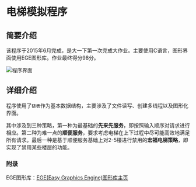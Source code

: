 # 电梯模拟程序

## 简要介绍

该程序于2015年6月完成，是大一下第一次完成大作业。主要使用C语言，图形界面使用EGE图形库。作业最终得分98分。

![程序界面](http://7xr64j.com1.z0.glb.clouddn.com/school-project/elevator/Main.jpg)

## 详细介绍

程序使用了`链表`作为基本数据结构，主要涉及了文件读写、创建多线程以及图形化界面。

其中涉及到三种策略，第一种为最基础的**先来先服务**，即按照输入顺序对请求进行相应。第二种为难一点的**顺便服务**，要求考虑电梯在上下过程中尽可能高效地满足所有请求。最后一种是基于顺便服务基础上对2-5楼进行禁用的**宏福电梯策略**，即实现了禁用某些楼层的功能。

### 附录

EGE图形库：[EGE(Easy Graphics Engine)图形库主页](http://misakamm.bitbucket.org/)
